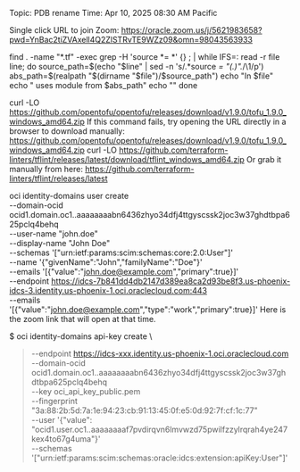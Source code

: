 Topic: PDB rename
Time: Apr 10, 2025 08:30 AM Pacific 

Single click URL to join Zoom: https://oracle.zoom.us/j/5621983658?pwd=YnBac2tiZVAxell4Q2ZlSTRvTE9WZz09&omn=98043563933

 
find . -name "*.tf" -exec grep -H 'source *= *' {} \; | while IFS=: read -r file line; do
  source_path=$(echo "$line" | sed -n 's/.*source *= *"\(.*\)".*/\1/p')
  abs_path=$(realpath "$(dirname "$file")/$source_path")
  echo "In $file"
  echo "  uses module from $abs_path"
  echo ""
done



curl -LO https://github.com/opentofu/opentofu/releases/download/v1.9.0/tofu_1.9.0_windows_amd64.zip
If this command fails, try opening the URL directly in a browser to download manually: https://github.com/opentofu/opentofu/releases/download/v1.9.0/tofu_1.9.0_windows_amd64.zip
curl -LO https://github.com/terraform-linters/tflint/releases/latest/download/tflint_windows_amd64.zip
Or grab it manually from here:
https://github.com/terraform-linters/tflint/releases/latest




oci  identity-domains user create \
  --domain-ocid ocid1.domain.oc1..aaaaaaaabn6436zhyo34dfj4ttgyscssk2joc3w37ghdtbpa625pclq4behq\
  --user-name "john.doe" \
  --display-name "John Doe" \
  --schemas '["urn:ietf:params:scim:schemas:core:2.0:User"]' \
  --name '{"givenName":"John","familyName":"Doe"}' \
  --emails '[{"value":"john.doe@example.com","primary":true}]' \
--endpoint https://idcs-7b841dd4db2147d389ea8ca2d93be8f3.us-phoenix-idcs-3.identity.us-phoenix-1.oci.oraclecloud.com:443 \
 --emails '[{"value":"john.doe@example.com","type":"work","primary":true}]'
Here is the zoom link that will open at that time.




$ oci identity-domains api-key create \
>   --endpoint https://idcs-xxx.identity.us-phoenix-1.oci.oraclecloud.com \
>   --domain-ocid ocid1.domain.oc1..aaaaaaaabn6436zhyo34dfj4ttgyscssk2joc3w37ghdtbpa625pclq4behq \
>   --key oci_api_key_public.pem \
>   --fingerprint "3a:88:2b:5d:7a:1e:94:23:cb:91:13:45:0f:e5:0d:92:7f:cf:1c:77" \
>   --user '{"value": "ocid1.user.oc1..aaaaaaaaf7pvdirqvn6lmvwzd75pwilfzzylrqrah4ye247kex4to67g4uma"}' \
>   --schemas '["urn:ietf:params:scim:schemas:oracle:idcs:extension:apiKey:User"]'
